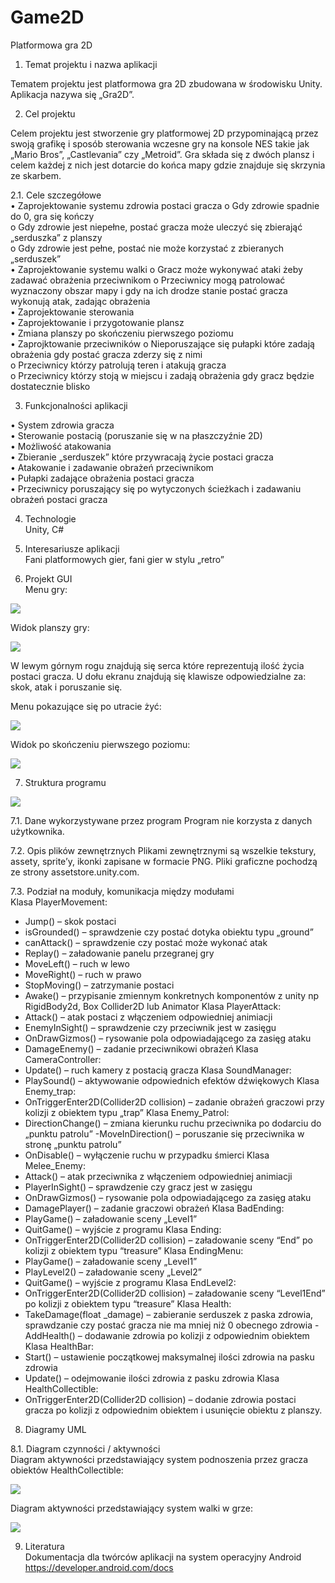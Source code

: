 # Game2D
Platformowa gra 2D


1. Temat projektu i nazwa aplikacji

Tematem projektu jest platformowa gra 2D zbudowana w środowisku Unity. Aplikacja 
nazywa się „Gra2D”. 

2. Cel projektu 

Celem projektu jest stworzenie gry platformowej 2D przypominającą przez swoją grafikę i sposób 
sterowania wczesne gry na konsole NES takie jak „Mario Bros”, „Castlevania” czy „Metroid”. Gra 
składa się z dwóch plansz i celem każdej z nich jest dotarcie do końca mapy gdzie znajduje się skrzynia 
ze skarbem. 

2.1. Cele szczegółowe  
• Zaprojektowanie systemu zdrowia postaci gracza o Gdy zdrowie spadnie do 0, gra się kończy    
o Gdy zdrowie jest niepełne, postać gracza może uleczyć się zbierająć „serduszka” z planszy  
o Gdy zdrowie jest pełne, postać nie może korzystać z zbieranych „serduszek”   
• Zaprojektowanie systemu walki o Gracz może wykonywać ataki żeby zadawać obrażenia
przeciwnikom o Przeciwnicy mogą patrolować wyznaczony obszar mapy i gdy na ich drodze
stanie postać gracza wykonują atak, zadając obrażenia  
• Zaprojektowanie sterowania  
• Zaprojektowanie i przygotowanie plansz  
• Zmiana planszy po skończeniu pierwszego poziomu  
• Zaprojktowanie przeciwników 
o Nieporuszające się pułapki które zadają obrażenia gdy 
postać gracza zderzy się z nimi  
o Przeciwnicy którzy patrolują teren i atakują gracza  
o Przeciwnicy którzy stoją w miejscu i zadają obrażenia gdy gracz będzie dostatecznie
blisko   

3. Funkcjonalności aplikacji 

• System zdrowia gracza  
• Sterowanie postacią (poruszanie się w na płaszczyźnie 2D)  
• Możliwość atakowania  
• Zbieranie „serduszek” które przywracają życie postaci gracza  
• Atakowanie i zadawanie obrażeń przeciwnikom  
• Pułapki zadające obrażenia postaci gracza   
• Przeciwnicy poruszający się po wytyczonych ścieżkach i zadawaniu obrażeń postaci gracza  

4. Technologie  
Unity, C#  

5. Interesariusze aplikacji  
Fani platformowych gier, fani gier w stylu „retro”   

6. Projekt GUI   
Menu gry:  

![](images/gamemenu.PNG)

Widok planszy gry: 

![](images/game.PNG)

W lewym górnym rogu znajdują się serca które reprezentują ilość życia postaci gracza. 
U dołu ekranu znajdują się klawisze odpowiedzialne za: skok, atak i poruszanie się.

Menu pokazujące się po utracie żyć: 

![](images/gameover.PNG)

Widok po skończeniu pierwszego poziomu: 

![](images/endlevel.PNG)

7. Struktura programu 

![](images/struktura.PNG)

7.1. Dane wykorzystywane przez program 
Program nie korzysta z danych użytkownika. 

7.2. Opis plików zewnętrznych
Plikami zewnętrznymi są wszelkie tekstury, assety, sprite’y, ikonki zapisane w formacie PNG. Pliki graficzne pochodzą ze strony 
assetstore.unity.com. 

7.3. Podział na moduły, komunikacja między modułami  
Klasa PlayerMovement:  
- Jump() – skok postaci 
- isGrounded() – sprawdzenie czy postać dotyka obiektu typu „ground” 
- canAttack() – sprawdzenie czy postać może wykonać atak 
- Replay() – załadowanie panelu przegranej gry 
- MoveLeft() – ruch w lewo 
- MoveRight() – ruch w prawo 
- StopMoving() – zatrzymanie postaci 
- Awake() – przypisanie zmiennym konkretnych komponentów z unity np RigidBody2d, Box Collider2D 
lub Animator 
Klasa PlayerAttack: 
- Attack() – atak postaci z włączeniem odpowiedniej animiacji 
- EnemyInSight() – sprawdzenie czy przeciwnik jest w zasięgu 
- OnDrawGizmos() – rysowanie pola odpowiadającego za zasięg ataku 
- DamageEnemy() – zadanie przeciwnikowi obrażeń 
Klasa CameraController: 
- Update() – ruch kamery z postacią gracza 
Klasa SoundManager: 
- PlaySound() – aktywowanie odpowiednich efektów dźwiękowych 
Klasa Enemy_trap: 
- OnTriggerEnter2D(Collider2D collision) – zadanie obrażeń graczowi przy kolizji z obiektem typu 
„trap” 
Klasa Enemy_Patrol: 
- DirectionChange() – zmiana kierunku ruchu przeciwnika po dodarciu do „punktu patrolu” 
-MoveInDirection() – poruszanie się przeciwnika w stronę „punktu patrolu” 
- OnDisable() – wyłączenie ruchu w przypadku śmierci 
Klasa Melee_Enemy: 
- Attack() – atak przeciwnika z włączeniem odpowiedniej animiacji 
- PlayerInSight() – sprawdzenie czy gracz jest w zasięgu 
- OnDrawGizmos() – rysowanie pola odpowiadającego za zasięg ataku 
- DamagePlayer() – zadanie graczowi obrażeń Klasa BadEnding: 
- PlayGame() – załadowanie sceny „Level1” 
- QuitGame() – wyjście z programu 
Klasa Ending: 
- OnTriggerEnter2D(Collider2D collision) – załadowanie sceny “End” po kolizji z obiektem typu 
“treasure” 
Klasa EndingMenu: 
- PlayGame() – załadowanie sceny „Level1” 
- PlayLevel2() – załadowanie sceny „Level2” 
- QuitGame() – wyjście z programu 
Klasa EndLevel2: 
- OnTriggerEnter2D(Collider2D collision) – załadowanie sceny “Level1End” po kolizji z obiektem typu
“treasure” 
Klasa Health: 
- TakeDamage(float _damage) – zabieranie serduszek z paska zdrowia, sprawdzanie czy postać gracza 
nie ma mniej niż 0 obecnego zdrowia 
-AddHealth() – dodawanie zdrowia po kolizji z odpowiednim obiektem 
Klasa HealthBar: 
- Start() – ustawienie początkowej maksymalnej ilości zdrowia na pasku zdrowia 
- Update() – odejmowanie ilości zdrowia z pasku zdrowia 
Klasa HealthCollectible: 
- OnTriggerEnter2D(Collider2D collision) – dodanie zdrowia postaci gracza po kolizji z odpowiednim 
obiektem i usunięcie obiektu z planszy. 

8. Diagramy UML 

8.1. Diagram czynności / aktywności  
Diagram aktywności przedstawiający system podnoszenia przez gracza obiektów HealthCollectible:

![](images/diagram1.PNG)

Diagram aktywności przedstawiający system walki w grze: 

![](images/diagram2.PNG)


9. Literatura  
Dokumentacja dla twórców aplikacji na system operacyjny Android 
https://developer.android.com/docs


